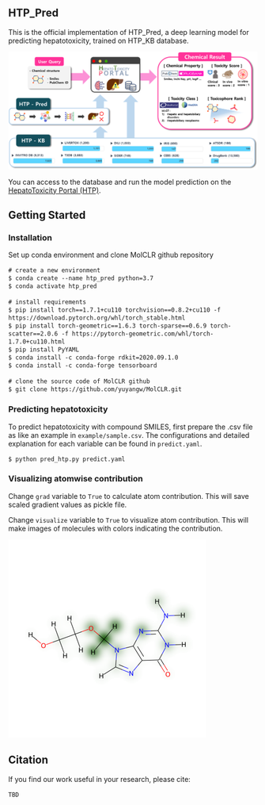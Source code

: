 ## HTP_Pred ##

This is the official implementation of HTP_Pred, a deep learning model for predicting hepatotoxicity, trained on HTP_KB database.

<img src="src/overview_htp.png" width="600">

You can access to the database and run the model prediction on the [HepatoToxicity Portal (HTP)](https://kobic.re.kr/htp/).

## Getting Started

### Installation

Set up conda environment and clone MolCLR github repository

```
# create a new environment
$ conda create --name htp_pred python=3.7
$ conda activate htp_pred

# install requirements
$ pip install torch==1.7.1+cu110 torchvision==0.8.2+cu110 -f https://download.pytorch.org/whl/torch_stable.html
$ pip install torch-geometric==1.6.3 torch-sparse==0.6.9 torch-scatter==2.0.6 -f https://pytorch-geometric.com/whl/torch-1.7.0+cu110.html
$ pip install PyYAML
$ conda install -c conda-forge rdkit=2020.09.1.0
$ conda install -c conda-forge tensorboard

# clone the source code of MolCLR github
$ git clone https://github.com/yuyangw/MolCLR.git
```

### Predicting hepatotoxicity

To predict hepatotoxicity with compound SMILES, first prepare the .csv file as like an example in `example/sample.csv`.
The configurations and detailed explanation for each variable can be found in `predict.yaml`.
```
$ python pred_htp.py predict.yaml
```

### Visualizing atomwise contribution

Change `grad` variable to `True` to calculate atom contribution.
This will save scaled gradient values as pickle file.

Change `visualize` variable to `True` to visualize atom contribution.
This will make images of molecules with colors indicating the contribution.

<img src="src/grad.png" width="400">


## Citation

If you find our work useful in your research, please cite:

```
TBD
```